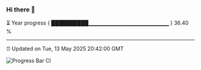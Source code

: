 ### Hi there 👋

⏳ Year progress { ██████████▁▁▁▁▁▁▁▁▁▁▁▁▁▁▁▁▁▁▁▁ } 36.40 %

---

⏰ Updated on Tue, 13 May 2025 20:42:00 GMT

![Progress Bar CI](https://github.com/IshwaranRudhara/GIT-ACTION/workflows/Progress%20Bar%20CI/badge.svg)
